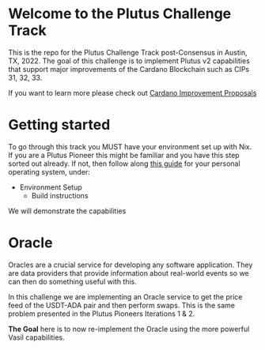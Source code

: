 # Welcome to the Plutus Challenge Track 

This is the repo for the Plutus Challenge Track post-Consensus in Austin, TX, 2022. The goal of this challenge is to implement Plutus v2 capabilities that support major improvements of the Cardano Blockchain such as CIPs 31, 32, 33.

If you want to learn more please check out [Cardano Improvement Proposals](https://cips.cardano.org/)

# Getting started

To go through this track you MUST have your environment set up with Nix. If you are a Plutus Pioneer this might be familiar and you have this step sorted out already. If not, then follow along [this guide](https://plutus-community.readthedocs.io/en/latest/) for your personal operating system, under:


- Environment Setup
    - Build instructions

We will demonstrate the capabilities 

# Oracle

Oracles are a crucial service for developing any software application. They are data providers that provide information about real-world events so we can then do something useful with this.

In this challenge we are implementing an Oracle service to get the price feed of the USDT-ADA pair and then perform swaps. This is the same problem presented in the Plutus Pioneers Iterations 1 & 2.

**The Goal** here is to now re-implement the Oracle using the more powerful Vasil capabilities.
